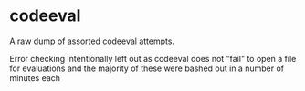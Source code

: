 # codeeval
A raw dump of assorted codeeval attempts.

Error checking intentionally left out as codeeval does not "fail" to open a file for evaluations and the majority of these were bashed out in a number of minutes each
